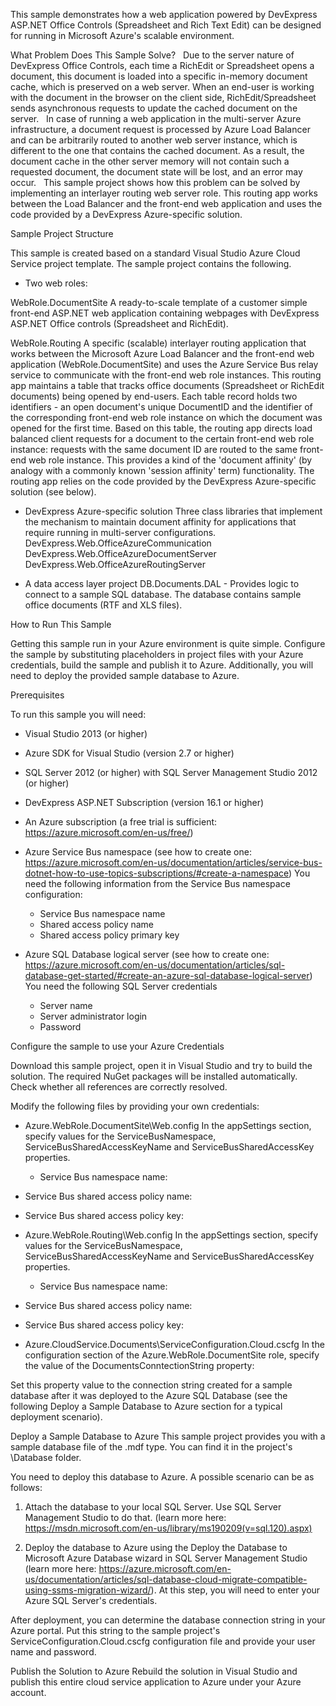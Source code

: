 This sample demonstrates how a web application powered by DevExpress ASP.NET Office Controls (Spreadsheet and Rich Text Edit) can be designed for running in Microsoft Azure's scalable environment.


What Problem Does This Sample Solve?
 
Due to the server nature of DevExpress Office Controls, each time a RichEdit or Spreadsheet opens a document, this document is loaded into a specific in-memory document cache, which is preserved on a web server. When an end-user is working with the document in the browser on the client side, RichEdit/Spreadsheet sends asynchronous requests to update the cached document on the server. 
 
In case of running a web application in the multi-server Azure infrastructure, a document request is processed by Azure Load Balancer and can be arbitrarily routed to another web server instance, which is different to the one that contains the cached document. As a result, the document cache in the other server memory will not contain such a requested document, the document state will be lost, and an error may occur. 
 
This sample project shows how this problem can be solved by implementing an interlayer routing web server role. This routing app works between the Load Balancer and the front-end web application and uses the code provided by a DevExpress Azure-specific solution.
 




Sample Project Structure

This sample is created based on a standard Visual Studio Azure Cloud Service project template. The sample project contains the following. 

- Two web roles:

WebRole.DocumentSite
A ready-to-scale template of a customer simple front-end ASP.NET web application containing webpages with DevExpress ASP.NET Office controls (Spreadsheet and RichEdit).

WebRole.Routing 
A specific (scalable) interlayer routing application that works between the Microsoft Azure Load Balancer and the front-end web application (WebRole.DocumentSite) and uses the Azure Service Bus relay service to communicate with the front-end web role instances. This routing app maintains a table that tracks office documents (Spreadsheet or RichEdit documents) being opened by end-users. Each table record holds two identifiers - an open document's unique DocumentID and the identifier of the corresponding front-end web role instance on which the document was opened for the first time. Based on this table, the routing app directs load balanced client requests for a document to the certain front-end web role instance: requests with the same document ID are routed to the same front-end web role instance. 
This provides a kind of the 'document affinity' (by analogy with a commonly known 'session affinity' term) functionality. The routing app relies on the code provided by the DevExpress Azure-specific solution (see below).

- DevExpress Azure-specific solution
Three class libraries that implement the mechanism to maintain document affinity for applications that require running in multi-server configurations.
DevExpress.Web.OfficeAzureCommunication
DevExpress.Web.OfficeAzureDocumentServer
DevExpress.Web.OfficeAzureRoutingServer

- A data access layer project 
DB.Documents.DAL - Provides logic to connect to a sample SQL database. The database contains sample office documents (RTF and XLS files).



How to Run This Sample

Getting this sample run in your Azure environment is quite simple. Configure the sample by substituting placeholders in project files with your Azure credentials, build the sample and publish it to Azure. Additionally, you will need to deploy the provided sample database to Azure.


Prerequisites

To run this sample you will need:

- Visual Studio 2013 (or higher)
- Azure SDK for Visual Studio (version 2.7 or higher)
- SQL Server 2012 (or higher) with SQL Server Management Studio 2012 (or higher)
- DevExpress ASP.NET Subscription (version 16.1 or higher)

- An Azure subscription (a free trial is sufficient: https://azure.microsoft.com/en-us/free/)

- Azure Service Bus namespace (see how to create one: https://azure.microsoft.com/en-us/documentation/articles/service-bus-dotnet-how-to-use-topics-subscriptions/#create-a-namespace)
You need the following information from the Service Bus namespace configuration:
  - Service Bus namespace name
  - Shared access policy name
  - Shared access policy primary key

- Azure SQL Database logical server (see how to create one: https://azure.microsoft.com/en-us/documentation/articles/sql-database-get-started/#create-an-azure-sql-database-logical-server)
You need the following SQL Server credentials
  - Server name
  - Server administrator login
  - Password




Configure the sample to use your Azure Credentials

Download this sample project, open it in Visual Studio and try to build the solution. The required NuGet packages will be installed automatically. Check whether all references are correctly resolved. 

Modify the following files by providing your own credentials:

- Azure.WebRole.DocumentSite\Web.config
In the appSettings section, specify values for the ServiceBusNamespace, ServiceBusSharedAccessKeyName and ServiceBusSharedAccessKey properties. 

  - Service Bus namespace name:
<add key="ServiceBusNamespace" value="{Put the Service Bus Namespace Name here}" />

  - Service Bus shared access policy name:
<add key="ServiceBusSharedAccessKeyName" value="{Put the Service Bus Shared Access Policy Name here}" />

  - Service Bus shared access policy key:
<add key="ServiceBusSharedAccessKey" value="{Put the Service Bus Shared Access Policy Key here}" />



- Azure.WebRole.Routing\Web.config
In the appSettings section, specify values for the ServiceBusNamespace, ServiceBusSharedAccessKeyName and ServiceBusSharedAccessKey properties.

  - Service Bus namespace name:
<add key="ServiceBusNamespace" value="{Put the Service Bus Namespace Name here}" />

  - Service Bus shared access policy name:
<add key="ServiceBusSharedAccessKeyName" value="{Put the Service Bus Shared Access Policy Name here}" />

  - Service Bus shared access policy key:
<add key="ServiceBusSharedAccessKey" value="{Put the Service Bus Shared Access Policy Key here}" />



- Azure.CloudService.Documents\ServiceConfiguration.Cloud.cscfg
In the configuration section of the Azure.WebRole.DocumentSite role, specify the value of the DocumentsConntectionString property:
<Setting name="DocumentsConnectionString" value="{Put your Azure SQL Database connection string here}" />

Set this property value to the connection string created for a sample database after it was deployed to the Azure SQL Database (see the following Deploy a Sample Database to Azure section for a typical deployment scenario).



Deploy a Sample Database to Azure
This sample project provides you with a sample database file of the .mdf type. You can find it in the project's \Database folder.

You need to deploy this database to Azure. A possible scenario can be as follows:

1. Attach the database to your local SQL Server. Use SQL Server Management Studio to do that. (learn more here: https://msdn.microsoft.com/en-us/library/ms190209(v=sql.120).aspx)

2. Deploy the database to Azure using the Deploy the Database to Microsoft Azure Database wizard in SQL Server Management Studio (learn more here: https://azure.microsoft.com/en-us/documentation/articles/sql-database-cloud-migrate-compatible-using-ssms-migration-wizard/). At this step, you will need to enter your Azure SQL Server's credentials.

After deployment, you can determine the database connection string in your Azure portal. Put this string to the sample project's ServiceConfiguration.Cloud.cscfg configuration file and provide your user name and password.


Publish the Solution to Azure
Rebuild the solution in Visual Studio and publish this entire cloud service application to Azure under your Azure account.
